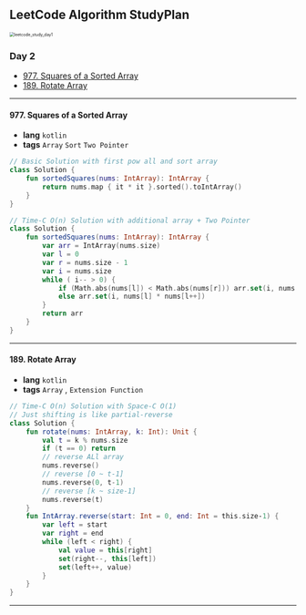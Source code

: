 ## LeetCode Algorithm StudyPlan

<img src="/Users/alenheo/Desktop/repo/algo/assets/leetcode_study_day1.png" alt="leetcode_study_day1" style="zoom:50%;" />

### Day 2

- [977. Squares of a Sorted Array](https://leetcode.com/problems/squares-of-a-sorted-array/?envType=study-plan&id=algorithm-i)
- [189. Rotate Array](https://leetcode.com/problems/rotate-array/?envType=study-plan&id=algorithm-i)

---

#### 977. Squares of a Sorted Array

- **lang**  `kotlin` 
- **tags**  `Array` `Sort` `Two Pointer`

```kotlin
// Basic Solution with first pow all and sort array
class Solution {
    fun sortedSquares(nums: IntArray): IntArray {
        return nums.map { it * it }.sorted().toIntArray()
    }
}
```

```kotlin
// Time-C O(n) Solution with additional array + Two Pointer
class Solution {
    fun sortedSquares(nums: IntArray): IntArray {
        var arr = IntArray(nums.size)
        var l = 0
        var r = nums.size - 1
        var i = nums.size
        while ( i-- > 0) {
            if (Math.abs(nums[l]) < Math.abs(nums[r])) arr.set(i, nums[r] * nums[r--])
            else arr.set(i, nums[l] * nums[l++])
        }
        return arr
    }
}
```

---

#### 189. Rotate Array

- **lang**  `kotlin` 
- **tags**  `Array` , `Extension Function`

```kotlin
// Time-C O(n) Solution with Space-C O(1)
// Just shifting is like partial-reverse
class Solution {
    fun rotate(nums: IntArray, k: Int): Unit {
        val t = k % nums.size
        if (t == 0) return
        // reverse ALl array
        nums.reverse()
        // reverse [0 ~ t-1]
        nums.reverse(0, t-1)
        // reverse [k ~ size-1]
        nums.reverse(t)
    }
    fun IntArray.reverse(start: Int = 0, end: Int = this.size-1) {
        var left = start
        var right = end
        while (left < right) {
            val value = this[right]
            set(right--, this[left])
            set(left++, value)
        }
    }
}
```

---

